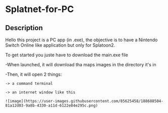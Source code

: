 # Splatnet-for-PC
## Description
Hello this project is a PC app (in .exe), the objective is to have a Nintendo Switch Online like application but only for Splatoon2.

To get started you juste have to download the main.exe file

-When launched, it will download tha maps images in the directory it's in

-Then, it will open 2 things:

	-> a command terminal
	
	-> an internet window like this
	
	![image](https://user-images.githubusercontent.com/85625458/188688504-81a12d03-9a8b-4330-a11d-6122e84e295c.png)

